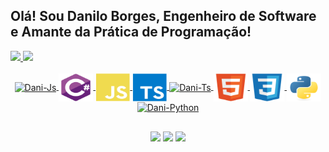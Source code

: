 ## Olá! Sou Danilo Borges, Engenheiro de Software e Amante da Prática de Programação!
<div align="left">
  <a href="hhttps://github.com/danilo-borges-dev/danilo-borges-dev">
  <img height="160em" src="https://github-readme-stats.vercel.app/api?username=danilo-borges-dev&show_icons=true&theme=chartreuse-dark&include_all_commits=true&count_private=true"/>
  <img height="150em" src="https://github-readme-stats.vercel.app/api/top-langs/?username=danilo-borges-dev&layout=compact&langs_count=7&theme=chartreuse-dark"/>
</div>
  
<div align= center style="display: inline_block"><br>
  <img align="center" alt="Dani-Js" height="45" width="55" src="https://cdn.jsdelivr.net/gh/devicons/devicon/icons/c/c-original.svg" />
  <img align="center" alt="Dani-Csharp" height="45" width="55" src="https://raw.githubusercontent.com/devicons/devicon/master/icons/csharp/csharp-original.svg">
  <img align="center" alt="Dani-Js" height="45" width="55" src="https://raw.githubusercontent.com/devicons/devicon/master/icons/javascript/javascript-plain.svg">
  <img align="center" alt="Dani-Ts" height="45" width="55" src="https://raw.githubusercontent.com/devicons/devicon/master/icons/typescript/typescript-plain.svg">
  <img align="center" alt="Dani-Ts" height="45" width="55" src="https://cdn.jsdelivr.net/gh/devicons/devicon/icons/angularjs/angularjs-original.svg" />
  <img align="center" alt="Dani-HTML" height="45" width="55" src="https://raw.githubusercontent.com/devicons/devicon/master/icons/html5/html5-original.svg">
  <img align="center" alt="Dani-CSS" height="45" width="55" src="https://raw.githubusercontent.com/devicons/devicon/master/icons/css3/css3-original.svg">
  <img align="center" alt="Dani-Python" height="45" width="55" src="https://raw.githubusercontent.com/devicons/devicon/master/icons/python/python-original.svg"> 
  <img align="center" alt="Dani-Python" height="50" width="60" src="https://cdn.jsdelivr.net/gh/devicons/devicon/icons/java/java-original.svg" />
  <!-- <img align="right" alt="Rafa-pic" height="150" style="border-radius:50px;" src="https://media.discordapp.net/attachments/639956127056134178/890373478988013628/Publicacoes_Instagram_1_1.png?width=676&height=676">
</div> -->
  
  ##
 
<div> 
  <!-- <a href=" " target="_blank"><img src="https://img.shields.io/badge/YouTube-FF0000?style=for-the-badge&logo=youtube&logoColor=white" target="_blank"></a> -->
  <a href=" " target="_blank"><img src="https://img.shields.io/badge/-Instagram-%23E4405F?style=for-the-badge&logo=instagram&logoColor=white" target="_blank"></a>
 	<!-- <a href=" " target="_blank"><img src="https://img.shields.io/badge/Twitch-9146FF?style=for-the-badge&logo=twitch&logoColor=white" target="_blank"></a> -->
 <!-- <a href=" " target="_blank"><img src="https://img.shields.io/badge/Discord-7289DA?style=for-the-badge&logo=discord&logoColor=white" target="_blank"></a> -->
  <a href = " "><img src="https://img.shields.io/badge/-Gmail-%23333?style=for-the-badge&logo=gmail&logoColor=white" target="_blank"></a>
  <a href=" " target="_blank"><img src="https://img.shields.io/badge/-LinkedIn-%230077B5?style=for-the-badge&logo=linkedin&logoColor=white" target="_blank"></a> 
 
  <!-- ![Snake animation](https://github.com/danilo-borges-dev/danilo-borges-dev/blob/output/github-contribution-grid-snake.svg) -->
 
</div>
